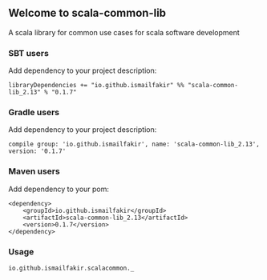 ## Welcome to scala-common-lib

A scala library for common use cases for scala software development

### SBT users
Add dependency to your project description:
```
libraryDependencies += "io.github.ismailfakir" %% "scala-common-lib_2.13" % "0.1.7"
```
### Gradle users
Add dependency to your project description:
```
compile group: 'io.github.ismailfakir', name: 'scala-common-lib_2.13', version: '0.1.7'
```
### Maven users
Add dependency to your pom:
```
<dependency>
    <groupId>io.github.ismailfakir</groupId>
    <artifactId>scala-common-lib_2.13</artifactId>
    <version>0.1.7</version>
</dependency>
```
### Usage
```
io.github.ismailfakir.scalacommon._
```
